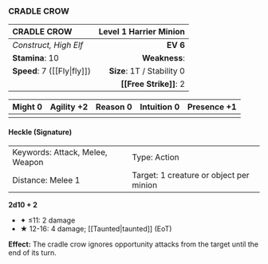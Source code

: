 ### CRADLE CROW

| CRADLE CROW                 | **Level 1 Harrier Minion** |
| :-------------------------- | -------------------------: |
| *Construct, High Elf*       |                   **EV 6** |
| **Stamina**: 10             |              **Weakness**: |
| **Speed**: 7 ([[Fly\|fly]]) | **Size**: 1T / Stability 0 |
|                             |     **[[Free Strike]]**: 2 |

| **Might** 0 | **Agility** +2 | **Reason** 0 | **Intuition** 0 | **Presence** +1 |
| ----------- | -------------- | ------------ | --------------- | --------------- |
|             |                |              |                 |                 |

#### Heckle (Signature)

|                                 |                                         |
| :------------------------------ | :-------------------------------------- |
| Keywords: Attack, Melee, Weapon | Type: Action                            |
| Distance: Melee 1               | Target: 1 creature or object per minion |

**2d10 + 2**

- ✦ ≤11: 2 damage
- ★ 12-16: 4 damage; [[Taunted|taunted]] (EoT)

**Effect:** The cradle crow ignores opportunity attacks from the target until the end of its turn.
